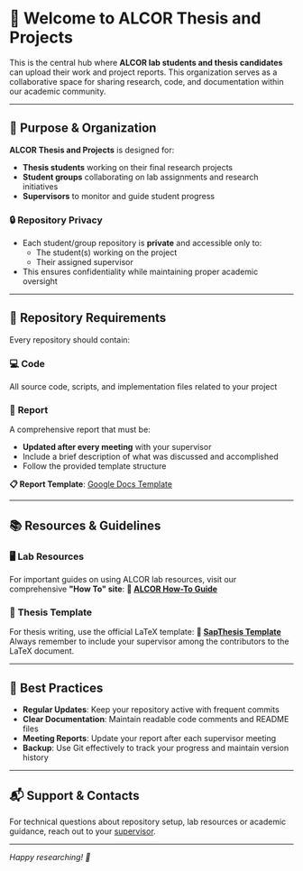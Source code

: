 # 👋 Welcome to ALCOR Thesis and Projects

This is the central hub where **ALCOR lab students and thesis candidates** can upload their work and project reports. This organization serves as a collaborative space for sharing research, code, and documentation within our academic community.

---

## 🎯 Purpose & Organization

**ALCOR Thesis and Projects** is designed for:
- **Thesis students** working on their final research projects
- **Student groups** collaborating on lab assignments and research initiatives
- **Supervisors** to monitor and guide student progress

### 🔒 Repository Privacy
- Each student/group repository is **private** and accessible only to:
  - The student(s) working on the project
  - Their assigned supervisor
- This ensures confidentiality while maintaining proper academic oversight

---

## 📁 Repository Requirements

Every repository should contain:

### 💻 **Code**
All source code, scripts, and implementation files related to your project

### 📄 **Report**
A comprehensive report that must be:
- **Updated after every meeting** with your supervisor
- Include a brief description of what was discussed and accomplished
- Follow the provided template structure

**📋 Report Template**: [Google Docs Template](https://docs.google.com/document/d/1_7oQEP0PysIMudKSy8AqRT6YQ8rtlfWIV4TsVVMGJC8/edit?usp=sharing)

---

## 📚 Resources & Guidelines

### 🖥️ **Lab Resources**
For important guides on using ALCOR lab resources, visit our comprehensive **"How To" site**:
**🔗 [ALCOR How-To Guide](https://sites.google.com/diag.uniroma1.it/how-to-alcor/eng?authuser=0)**

### 📑 **Thesis Template**
For thesis writing, use the official LaTeX template:
**🔗 [SapThesis Template](https://ctan.org/pkg/sapthesis)**
Always remember to include your supervisor among the contributors to the LaTeX document.

---

## 🤝 Best Practices

- **Regular Updates**: Keep your repository active with frequent commits
- **Clear Documentation**: Maintain readable code comments and README files
- **Meeting Reports**: Update your report after each supervisor meeting
- **Backup**: Use Git effectively to track your progress and maintain version history

---

## 📬 Support & Contacts

For technical questions about repository setup, lab resources or academic guidance, reach out to your [supervisor](schiavella@diag.uniroma1.it).

---

*Happy researching! 🚀*

